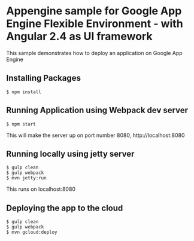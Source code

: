 # Appengine sample for Google App Engine Flexible Environment - with Angular 2.4 as UI framework
This sample demonstrates how to deploy an application on Google App Engine

## Installing Packages
	$ npm install

## Running Application using Webpack dev server
	$ npm start
This will make the server up on port number 8080, http://localhost:8080

## Running locally using jetty server
	$ gulp clean
	$ gulp webpack
    $ mvn jetty:run
This runs on localhost:8080

## Deploying the app to the cloud
	$ gulp clean
	$ gulp webpack
    $ mvn gcloud:deploy

